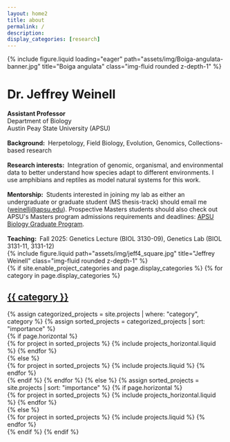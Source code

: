 ```yaml
---
layout: home2
title: about
permalink: /
description: 
display_categories: [research]
---
```


<!--Banner image-->
<div class="row mb-5">
    <div class="col-sm mt-md-0">
        {% include figure.liquid loading="eager" path="assets/img/Boiga-angulata-banner.jpg" title="Boiga angulata" class="img-fluid rounded z-depth-1" %}
    </div>
</div>

<!--About me (left) and photo right-->
<div class="row justify-content-sm-center mb-2">
    <!--left page margin-->
    <div class="col-sm-2 mt-3 mt-md-0">
    </div>
    <!--text column-->
    <div class="col-sm-5 mt-3 mt-md-0">
        <div class="row"><h1 class="post-title">Dr. Jeffrey Weinell</h1></div>
        <div><b>Assistant Professor</b></div>
        <div>Department of Biology</div>
        <div>Austin Peay State University (APSU)<br><br></div>
        <div><b>Background:&nbsp;</b>
        Herpetology, Field Biology, Evolution, Genomics, Collections-based research<br><br>
        </div>
        <div><b>Research interests:&nbsp;</b>
        Integration of genomic, organismal, and environmental data to better understand how species adapt to different environments. I use amphibians and reptiles as model natural systems for this work.<br><br>
        </div>
        <div><b>Mentorship:&nbsp;</b>
          Students interested in joining my lab as either an undergraduate or graduate student (MS thesis-track) should email me (<a href= "mailto: weinellj@apsu.edu">weinellj@apsu.edu</a>). Prospective Masters students should also check out APSU's Masters program admissions requirements and deadlines: <a href= "https://www.apsu.edu/programs/graduate/biology.php">APSU Biology Graduate Program</a>.<br><br>
        </div>
        <div><b>Teaching:&nbsp;</b>
          Fall 2025: Genetics Lecture (BIOL 3130-09), Genetics Lab (BIOL 3131-11, 3131-12)
        </div>
    </div>
    <!--photo column-->
    <div class="col-sm-3 mt-3 mt-md-0">
        {% include figure.liquid path="assets/img/jeff4_square.jpg" title="Jeffrey Weinell" class="img-fluid rounded z-depth-1" %}
    </div>
    <!--right page margin-->
    <div class="col-sm-2 mt-3 mt-md-0">
    </div>
</div>

<div class="row justify-content-sm-center">
    <!--left page margin-->
    <div class="col-sm-2 mt-md-0">
    </div>
    <div class="col-sm-8 mt-3 mt-md-0">
        <!-- projects -->
        <div class="projects">
        {% if site.enable_project_categories and page.display_categories %}
          <!-- Display categorized projects -->
          {% for category in page.display_categories %}
          <a id="{{ category }}" href=".#{{ category }}">
            <h2 class="category">{{ category }}</h2>
          </a>
          {% assign categorized_projects = site.projects | where: "category", category %}
          {% assign sorted_projects = categorized_projects | sort: "importance" %}
          <div class="row mt-4 mb-4">
          </div>
          <!-- Generate cards for each project -->
          {% if page.horizontal %}
          <div class="container">
            <div class="row row-cols-1 row-cols-md-2">
            {% for project in sorted_projects %}
              {% include projects_horizontal.liquid %}
            {% endfor %}
            </div>
          </div>
          {% else %}
          <div class="row row-cols-1 row-cols-md-3">
            {% for project in sorted_projects %}
              {% include projects.liquid %}
            {% endfor %}
          </div>
          {% endif %}
          {% endfor %}
        {% else %}
        <!-- Display projects without categories -->
        {% assign sorted_projects = site.projects | sort: "importance" %}
          <!-- Generate cards for each project -->
        {% if page.horizontal %}
          <div class="container">
            <div class="row row-cols-1 row-cols-md-2">
            {% for project in sorted_projects %}
              {% include projects_horizontal.liquid %}
            {% endfor %}
            </div>
          </div>
          {% else %}
          <div class="row row-cols-1 row-cols-md-3">
            {% for project in sorted_projects %}
              {% include projects.liquid %}
            {% endfor %}
          </div>
          {% endif %}
        {% endif %}
        </div>
    </div>
    <!--right page margin-->
    <div class="col-sm-2 mt-md-0">
    </div>
</div>


